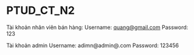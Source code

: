# PTUD_CT_N2

Tài khoản nhân viên bán hàng: 
Username: quang@gmail.com
Password: 123

Tài khoản admin
Username: adimn@admin@.com
Password: 123456

